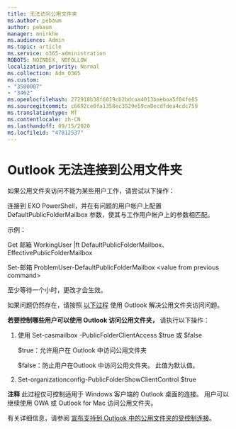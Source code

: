 ```yaml
---
title: 无法访问公用文件夹
ms.author: pebaum
author: pebaum
manager: mnirkhe
ms.audience: Admin
ms.topic: article
ms.service: o365-administration
ROBOTS: NOINDEX, NOFOLLOW
localization_priority: Normal
ms.collection: Adm_O365
ms.custom:
- "3500007"
- "3462"
ms.openlocfilehash: 272918b38f6019cb2bdcaa4013baebaa5f04fe85
ms.sourcegitcommit: c6692ce0fa1358ec3529e59ca0ecdfdea4cdc759
ms.translationtype: MT
ms.contentlocale: zh-CN
ms.lasthandoff: 09/15/2020
ms.locfileid: "47812537"
---
```

# <a name="outlook-cannot-connect-to-public-folders"></a>Outlook 无法连接到公用文件夹

如果公用文件夹访问不能为某些用户工作，请尝试以下操作：

连接到 EXO PowerShell，并在有问题的用户帐户上配置 DefaultPublicFolderMailbox 参数，使其与工作用户帐户上的参数相匹配。

示例：

Get 邮箱 WorkingUser |ft DefaultPublicFolderMailbox、EffectivePublicFolderMailbox

Set-邮箱 ProblemUser-DefaultPublicFolderMailbox \<value from previous command>

至少等待一个小时，更改才会生效。

如果问题仍然存在，请按照 [以下过程](https://aka.ms/pfcte) 使用 Outlook 解决公用文件夹访问问题。
 
**若要控制哪些用户可以使用 Outlook 访问公用文件夹，** 请执行以下操作：

1.  使用 Set-casmailbox <mailboxname> -PublicFolderClientAccess $true 或 $false  
      
    $true：允许用户在 Outlook 中访问公用文件夹  
      
    $false：防止用户在Outlook 中访问公用文件夹。 此值为默认值。  
        
2.  Set-organizationconfig-PublicFolderShowClientControl $true   
      
**注释** 此过程仅可控制适用于 Windows 客户端的 Outlook 桌面的连接。 用户可以继续使用 OWA 或 Outlook for Mac 访问公用文件夹。
 
有关详细信息，请参阅 [宣布支持到 Outlook 中的公用文件夹的受控制连接](https://aka.ms/controlpf)。